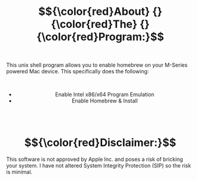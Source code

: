 <div align="center">

# $${\color{red}About} {} {\color{red}The} {} {\color{red}Program:}$$

</div>


<br>

This unix shell program allows you to enable homebrew on your M-Series powered Mac device. This specifically does the following:

<br>

<div align="center">

- Enable Intel x86/x64 Program Emulation
- Enable Homebrew & Install

</div>

</br>


</br> 


<div align="center">

# $${\color{red}Disclaimer:}$$

</div>

This software is not approved by Apple Inc. and poses a risk of bricking your system. I have not altered System Integrity Protection (SIP) so the risk is minimal. 

